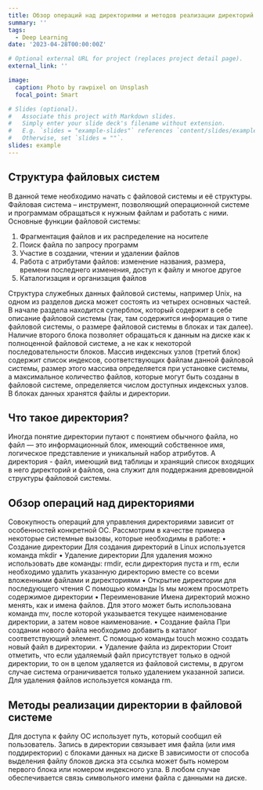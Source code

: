 ```yaml
---
title: Обзор операций над директориями и методов реализации директорий в файловых системах
summary: ''
tags:
  - Deep Learning
date: '2023-04-28T00:00:00Z'

# Optional external URL for project (replaces project detail page).
external_link: ''

image:
  caption: Photo by rawpixel on Unsplash
  focal_point: Smart

# Slides (optional).
#   Associate this project with Markdown slides.
#   Simply enter your slide deck's filename without extension.
#   E.g. `slides = "example-slides"` references `content/slides/example-slides.md`.
#   Otherwise, set `slides = ""`.
slides: example
---
```


## Структура файловых систем
В данной теме необходимо начать с файловой системы и её структуры. Файловая система – инструмент, позволяющий операционной системе и программам обращаться к нужным файлам и работать с ними. Основные функции файловой системы:
1) Фрагментация файлов и их распределение на носителе
2) Поиск файла по запросу программ
3) Участие в создании, чтении и удалении файлов
4) Работа с атрибутами файлов: изменение названия, размера, времени последнего изменения, доступ к файлу и многое другое
5) Каталогизация и организация файлов

Структура служебных данных файловой системы, например Unix, на одном из разделов диска может состоять из четырех основных частей. В начале раздела находится суперблок, который содержит в себе описание файловой системы (так, там содержится информация о типе файловой системы, о размере файловой системы в блоках и так далее). Наличие второго блока позволяет обращаться к данным на диске как к полноценной файловой системе, а не как к некоторой последовательности блоков. Массив индексных узлов (третий блок) содержит список индексов, соответствующих файлам данной файловой системы, размер этого массива определяется при установке системы, а максимальное количество файлов, которые могут быть созданы в файловой системе, определяется числом доступных индексных узлов. В блоках данных хранятся файлы и директории.

## Что такое директория?

Иногда понятие директории путают с понятием обычного файла, но файл — это информационный блок, имеющий собственное имя, логическое представление и уникальный набор атрибутов. А директория - файл, имеющий вид таблицы и хранящий список входящих в него директорий и файлов, она служит для поддержания древовидной структуры файловой системы.

## Обзор операций над директориями

Совокупность операций для управления директориями зависит от особенностей конкретной ОС. Рассмотрим в качестве примера некоторые системные вызовы, которые необходимы в работе:
• Создание директории
Для создания директорий в Linux используется команда mkdir
• Удаление директории
Для удаления можно использовать две команды: rmdir, если директория пуста и rm, если необходимо удалить указанную директорию вместе со всеми вложенными файлами и директориями
• Открытие директории для последующего чтения
С помощью команды ls мы можем просмотреть содержимое директории
• Переименование
Имена директорий можно менять, как и имена файлов. Для этого может быть использована команда mv, после которой указывается текущее наименование директории, а затем новое наименование.
• Создание файла
При создании нового файла необходимо добавить в каталог соответствующий элемент. С помощью команды touch можно создать новый файл в директории.
• Удаление файла из директории
Стоит отметить, что если удаляемый файл присутствует только в одной директории, то он в целом удаляется из файловой системы, в другом случае система ограничивается только удалением указанной записи. Для удаления файлов используется команда rm.

## Методы реализации директории в файловой системе

Для доступа к файлу ОС использует путь, который сообщил ей пользователь. Запись в директории связывает имя файла (или имя поддиректории) с блоками данных на диске В зависимости от способа выделения файлу блоков диска эта ссылка может быть номером первого блока или номером индексного узла. В любом случае обеспечивается связь символьного имени файла с данными на диске.


